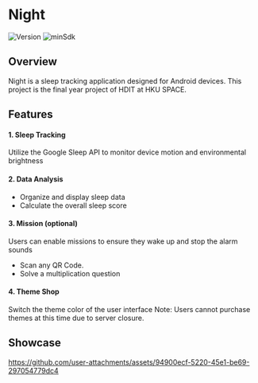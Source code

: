 # Night

![Version](https://img.shields.io/badge/version-1.0.0-brightgreen)
![minSdk](https://img.shields.io/badge/minSdk-24-brightgreen)

## Overview
Night is a sleep tracking application designed for Android devices. This project is the final year project of HDIT at HKU SPACE.

## Features
#### 1. Sleep Tracking
Utilize the Google Sleep API to monitor device motion and environmental brightness
#### 2. Data Analysis
 - Organize and display sleep data
 - Calculate the overall sleep score
#### 3. Mission (optional)
Users can enable missions to ensure they wake up and stop the alarm sounds
- Scan any QR Code.
- Solve a multiplication question
#### 4. Theme Shop
Switch the theme color of the user interface
Note: Users cannot purchase themes at this time due to server closure.

## Showcase

https://github.com/user-attachments/assets/94900ecf-5220-45e1-be69-297054779dc4




